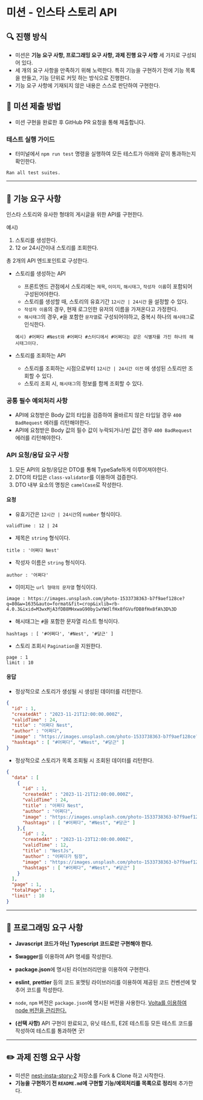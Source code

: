 # 미션 - 인스타 스토리 API
## 🔍 진행 방식

- 미션은 **기능 요구 사항, 프로그래밍 요구 사항, 과제 진행 요구 사항** 세 가지로 구성되어 있다.
- 세 개의 요구 사항을 만족하기 위해 노력한다. 특히 기능을 구현하기 전에 기능 목록을 만들고, 기능 단위로 커밋 하는 방식으로 진행한다.
- 기능 요구 사항에 기재되지 않은 내용은 스스로 판단하여 구현한다.

## 📮 미션 제출 방법

- 미션 구현을 완료한 후 GitHub PR 요청을 통해 제출합니다.

### 테스트 실행 가이드

- 터미널에서 `npm run test` 명령을 실행하여 모든 테스트가 아래와 같이 통과하는지 확인한다.

```
Ran all test suites.
```

---

## 🚀 기능 요구 사항
인스타 스토리와 유사한 형태의 게시글을 위한 API를 구현한다.

예시)
1. 스토리를 생성한다.
2. 12 or 24시간이내 스토리를 조회한다.

총 2개의 API 엔드포인트로 구성한다.
  - 스토리를 생성하는 API
    - 프론트엔드 관점에서 스토리에는 `제목`, `이미지`, `해시태그`, `작성자 이름`이 포함되어 구성된어야한다. 
    - 스토리를 생성할 때, 스토리의 유효기간 `12시간 | 24시간` 을 설정할 수 있다.
    - `작성자 이름`의 경우, 현재 로그인한 유저의 이름을 가져온다고 가정한다.
    - `해시태그`의 경우, `#`을 포함한 `문자열`로 구성되어야하고, 중복시 하나의 `해시태그`로 인식한다.
    ```
    예시) #어쩌다 #Nest와 #어쩌다 #스터디에서 #어쩌다는 같은 식별자를 가진 하나의 해시태그이다. 
    ```

  - 스토리를 조회하는 API 
    - 스토리를 조회하는 시점으로부터 `12시간 | 24시간 이전` 에 생성된 스토리만 조회할 수 있다.
    - 스토리 조회 시, `해시태그`의 정보를 함께 조회할 수 있다.

### 공통 필수 예외처리 사항

- API에 요청받은 Body 값의 타입을 검증하여 올바르지 않은 타입일 경우 `400 BadRequest` 에러를 리턴해야한다.
- API에 요청받은 Body 값의 필수 값이 누락되거나/빈 값인 경우 `400 BadRequest` 에러를 리턴해야한다.


### API 요청/응답 요구 사항
1. 모든 API의 요청/응답은 DTO를 통해 TypeSafe하게 이루어져야한다.
2. DTO의 타입은 `class-validator`를 이용하여 검증한다.
3. DTO 내부 요소의 명칭은 `camelCase`로 작성한다.

#### 요청
- 유효기간은 `12시간 | 24시간`의 `number` 형식이다.
```
validTime : 12 | 24
```

- 제목은 `string` 형식이다.
```
title : '어쩌다 Nest'
```

- 작성자 이름은 `string` 형식이다.
```
author : '어쩌다'
```

- 이미지는 `url 형태의 문자열` 형식이다.
```
image : https://images.unsplash.com/photo-1533738363-b7f9aef128ce?q=80&w=1635&auto=format&fit=crop&ixlib=rb-4.0.3&ixid=M3wxMjA3fDB8MHxwaG90by1wYWdlfHx8fGVufDB8fHx8fA%3D%3D
```

- 해시태그는 `#`을 포함한 문자열 리스트 형식이다.
```
hashtags : [ '#어쩌다', '#Nest', '#당근' ]
```

- 스토리 조회시 `Pagination`을 지원한다.
```
page : 1
limit : 10
```

#### 응답
- 정상적으로 스토리가 생성될 시 생성된 데이터를 리턴한다.
```json
{
  "id" : 1,
  "createdAt" : "2023-11-21T12:00:00.000Z",
  "validTime" : 24,
  "title" : "어쩌다 Nest",
  "author" : "어쩌다",
  "image" : "https://images.unsplash.com/photo-1533738363-b7f9aef128ce?q=80&w=1635&auto=format&fit=crop&ixlib=rb-4.0.3&ixid=M3wxMjA3fDB8MHxwaG90by1wYWdlfHx8fGVufDB8fHx8fA%3D%3D",
  "hashtags" : [ "#어쩌다", "#Nest", "#당근" ]
}
```

- 정상적으로 스토리가 목록 조회될 시 조회된 데이터를 리턴한다.
```json
{
  "data" : [
    {
      "id" : 1,
      "createdAt" : "2023-11-21T12:00:00.000Z",
      "validTime" : 24,
      "title" : "어쩌다 Nest",
      "author" : "어쩌다",
      "image" : "https://images.unsplash.com/photo-1533738363-b7f9aef128ce?q=80&w=1635&auto=format&fit=crop&ixlib=rb-4.0.3&ixid=M3wxMjA3fDB8MHxwaG90by1wYWdlfHx8fGVufDB8fHx8fA%3D%3D",
      "hashtags" : [ "#어쩌다", "#Nest", "#당근" ]
    },{
      "id" : 2,
      "createdAt" : "2023-11-23T12:00:00.000Z",
      "validTime" : 12,
      "title" : "NestJs",
      "author" : "어쩌다가 팀장",
      "image" : "https://images.unsplash.com/photo-1533738363-b7f9aef128ce?q=80&w=1635&auto=format&fit=crop&ixlib=rb-4.0.3&ixid=M3wxMjA3fDB8MHxwaG90by1wYWdlfHx8fGVufDB8fHx8fA%3D%3D",
      "hashtags" : [ "#어쩌다", "#Nest", "#당근" ]
    }
  ],
  "page" : 1,
  "totalPage" : 1,
  "limit" : 10
}
```

---

## 🎯 프로그래밍 요구 사항

- **Javascript 코드가 아닌 Typescript 코드로만 구현해야 한다.**
- **Swagger**를 이용하여 API 명세를 작성한다.
- **package.json**에 명시된 라이브러리만을 이용하여 구현한다.
- **eslint**, **prettier** 등의 코드 포맷팅 라이브러리를 이용하여 제공된 코드 컨벤션에 맞추어 코드를 작성한다.
- `node`, `npm` 버전은 `package.json`에 명시된 버전을 사용한다. [Volta를 이용하여 node 버전을 관리한다.](https://docs.volta.sh/guide/getting-started)


- **(선택 사항)** API 구현이 완료되고, 유닛 테스트, E2E 테스트등 모든 테스트 코드를 작성하여 테스트를 통과하면 굿!
---

## ✏️ 과제 진행 요구 사항

- 미션은 [nest-insta-story-2](https://github.com/eojjeoda-nest/nest-insta-story-2) 저장소를 Fork & Clone 하고 시작한다.
- **기능을 구현하기 전 `README.md`에 구현할 기능/예외처리를 목록으로 정리**해 추가한다.